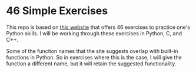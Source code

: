 # 46 Simple Exercises

This repo is based on [this website](http://www.ling.gu.se/~lager/python_exercises.html) that offers 46 exercises to practice one's Python skills. I will be working through these exercises in Python, C, and C++.

Some of the function names that the site suggests overlap with built-in functions in Python. So in exercises where this is the case, I will give the function a different name, but it will retain the suggested functionality. 
